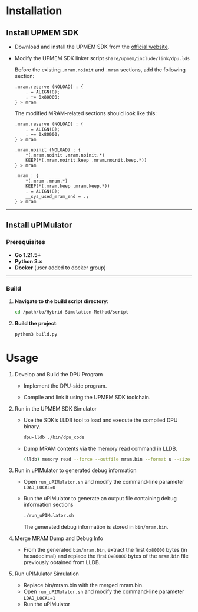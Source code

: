 # Installation

## Install UPMEM SDK

- Download and install the UPMEM SDK from the [official website](http://sdk-releases.upmem.com/2023.2.0/ubuntu_18.04/upmem-2023.2.0-Linux-x86_64.tar.gz).

- Modify the UPMEM SDK linker script `share/upmem/include/link/dpu.lds`

    Before the existing `.mram.noinit` and `.mram` sections, add the following section:

    ```
    .mram.reserve (NOLOAD) : {
        . = ALIGN(8);
        . += 0x80000; 
    } > mram
    ```

    The modified MRAM-related sections should look like this:
    ```
    .mram.reserve (NOLOAD) : {
        . = ALIGN(8);
        . += 0x80000; 
    } > mram

    .mram.noinit (NOLOAD) : {
        *(.mram.noinit .mram.noinit.*)
        KEEP(*(.mram.noinit.keep .mram.noinit.keep.*))
    } > mram

    .mram : {
        *(.mram .mram.*)
        KEEP(*(.mram.keep .mram.keep.*))
        . = ALIGN(8);
        __sys_used_mram_end = .;
    } > mram

    ```

---

## Install uPIMulator

### Prerequisites
- **Go 1.21.5+**
- **Python 3.x**
- **Docker** (user added to docker group)


---

### Build

1. **Navigate to the build script directory**:
    ```bash
    cd /path/to/Hybrid-Simulation-Method/script
    ```

2. **Build the project**:
    ```bash
    python3 build.py
    ```

# Usage
1. Develop and Build the DPU Program

    - Implement the DPU-side program.

    - Compile and link it using the UPMEM SDK toolchain.

2. Run in the UPMEM SDK Simulator

    - Use the SDK’s LLDB tool to load and execute the compiled DPU binary.
        ```bash
        dpu-lldb ./bin/dpu_code
        ```

    - Dump MRAM contents via the memory read command in LLDB.
        ```bash
        (lldb) memory read --force --outfile mram.bin --format u --size 1 0x08000000 0x0c000000
        ```

3. Run in uPIMulator to generated debug information
    - Open `run_uPIMulator.sh` and modify the command-line parameter `LOAD_LOCAL=0`

    - Run the uPIMulator to generate an output file containing debug information sections
        ```bash
        ./run_uPIMulator.sh
        ```
        The generated debug information is stored in `bin/mram.bin`.


4. Merge MRAM Dump and Debug Info

    - From the generated `bin/mram.bin`, extract the first `0x80000` bytes (in hexadecimal) and replace the first `0x80000` bytes of the `mram.bin` file previously obtained from LLDB.

5. Run uPIMulator Simulation
    - Replace bin/mram.bin with the merged mram.bin.
    - Open `run_uPIMulator.sh` and modify the command-line parameter `LOAD_LOCAL=1`
    - Run the uPIMulator



